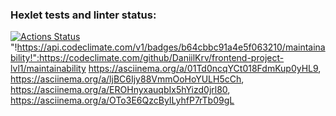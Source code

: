 ### Hexlet tests and linter status:
[![Actions Status](https://github.com/DaniilKrv/frontend-project-lvl1/workflows/hexlet-check/badge.svg)](https://github.com/DaniilKrv/frontend-project-lvl1/actions)
"!https://api.codeclimate.com/v1/badges/b64cbbc91a4e5f063210/maintainability!":https://codeclimate.com/github/DaniilKrv/frontend-project-lvl1/maintainability
https://asciinema.org/a/01Td0ncqYCt018FdmKup0yHL9,
https://asciinema.org/a/ljBC6Ijy88VmmOoHoYULH5cCh,
 https://asciinema.org/a/EROHnyxauqbIx5hYizd0jrl80,
 https://asciinema.org/a/OTo3E6QzcByILyhfP7rTb09gL